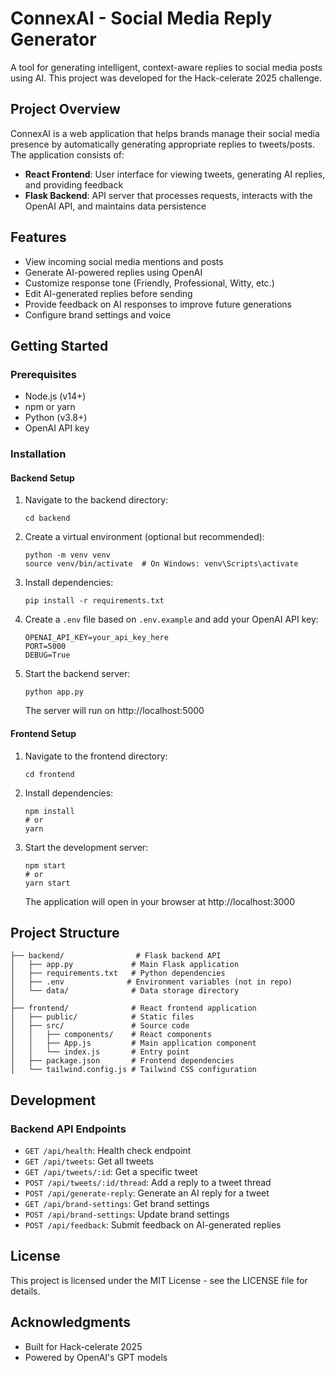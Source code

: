 # ConnexAI - Social Media Reply Generator

A tool for generating intelligent, context-aware replies to social media posts using AI. This project was developed for the Hack-celerate 2025 challenge.

## Project Overview

ConnexAI is a web application that helps brands manage their social media presence by automatically generating appropriate replies to tweets/posts. The application consists of:

- **React Frontend**: User interface for viewing tweets, generating AI replies, and providing feedback
- **Flask Backend**: API server that processes requests, interacts with the OpenAI API, and maintains data persistence

## Features

- View incoming social media mentions and posts
- Generate AI-powered replies using OpenAI
- Customize response tone (Friendly, Professional, Witty, etc.)
- Edit AI-generated replies before sending
- Provide feedback on AI responses to improve future generations
- Configure brand settings and voice

## Getting Started

### Prerequisites

- Node.js (v14+)
- npm or yarn
- Python (v3.8+)
- OpenAI API key

### Installation

#### Backend Setup

1. Navigate to the backend directory:
   ```
   cd backend
   ```

2. Create a virtual environment (optional but recommended):
   ```
   python -m venv venv
   source venv/bin/activate  # On Windows: venv\Scripts\activate
   ```

3. Install dependencies:
   ```
   pip install -r requirements.txt
   ```

4. Create a `.env` file based on `.env.example` and add your OpenAI API key:
   ```
   OPENAI_API_KEY=your_api_key_here
   PORT=5000
   DEBUG=True
   ```

5. Start the backend server:
   ```
   python app.py
   ```
   The server will run on http://localhost:5000

#### Frontend Setup

1. Navigate to the frontend directory:
   ```
   cd frontend
   ```

2. Install dependencies:
   ```
   npm install
   # or
   yarn
   ```

3. Start the development server:
   ```
   npm start
   # or
   yarn start
   ```
   The application will open in your browser at http://localhost:3000

## Project Structure

```
├── backend/                # Flask backend API
│   ├── app.py             # Main Flask application
│   ├── requirements.txt   # Python dependencies
│   ├── .env              # Environment variables (not in repo)
│   └── data/              # Data storage directory
│
├── frontend/              # React frontend application
│   ├── public/            # Static files
│   ├── src/               # Source code
│   │   ├── components/    # React components
│   │   ├── App.js         # Main application component
│   │   └── index.js       # Entry point
│   ├── package.json       # Frontend dependencies
│   └── tailwind.config.js # Tailwind CSS configuration
```

## Development

### Backend API Endpoints

- `GET /api/health`: Health check endpoint
- `GET /api/tweets`: Get all tweets
- `GET /api/tweets/:id`: Get a specific tweet
- `POST /api/tweets/:id/thread`: Add a reply to a tweet thread
- `POST /api/generate-reply`: Generate an AI reply for a tweet
- `GET /api/brand-settings`: Get brand settings
- `POST /api/brand-settings`: Update brand settings
- `POST /api/feedback`: Submit feedback on AI-generated replies

## License

This project is licensed under the MIT License - see the LICENSE file for details.

## Acknowledgments

- Built for Hack-celerate 2025
- Powered by OpenAI's GPT models
